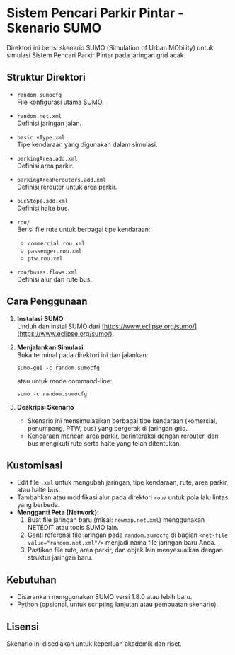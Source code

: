 # Sistem Pencari Parkir Pintar - Skenario SUMO

Direktori ini berisi skenario SUMO (Simulation of Urban MObility) untuk simulasi Sistem Pencari Parkir Pintar pada jaringan grid acak.

## Struktur Direktori

- `random.sumocfg`  
  File konfigurasi utama SUMO.

- `random.net.xml`  
  Definisi jaringan jalan.

- `basic.vType.xml`  
  Tipe kendaraan yang digunakan dalam simulasi.

- `parkingArea.add.xml`  
  Definisi area parkir.

- `parkingAreaRerouters.add.xml`  
  Definisi rerouter untuk area parkir.

- `busStops.add.xml`  
  Definisi halte bus.

- `rou/`  
  Berisi file rute untuk berbagai tipe kendaraan:
  - `commercial.rou.xml`
  - `passenger.rou.xml`
  - `ptw.rou.xml`

- `rou/buses.flows.xml`  
  Definisi alur dan rute bus.

## Cara Penggunaan

1. **Instalasi SUMO**  
   Unduh dan instal SUMO dari [https://www.eclipse.org/sumo/](https://www.eclipse.org/sumo/).

2. **Menjalankan Simulasi**  
   Buka terminal pada direktori ini dan jalankan:
   ```
   sumo-gui -c random.sumocfg
   ```
   atau untuk mode command-line:
   ```
   sumo -c random.sumocfg
   ```

3. **Deskripsi Skenario**  
   - Skenario ini mensimulasikan berbagai tipe kendaraan (komersial, penumpang, PTW, bus) yang bergerak di jaringan grid.
   - Kendaraan mencari area parkir, berinteraksi dengan rerouter, dan bus mengikuti rute serta halte yang telah ditentukan.

## Kustomisasi

- Edit file `.xml` untuk mengubah jaringan, tipe kendaraan, rute, area parkir, atau halte bus.
- Tambahkan atau modifikasi alur pada direktori `rou/` untuk pola lalu lintas yang berbeda.
- **Mengganti Peta (Network):**
  1. Buat file jaringan baru (misal: `newmap.net.xml`) menggunakan NETEDIT atau tools SUMO lain.
  2. Ganti referensi file jaringan pada `random.sumocfg` di bagian `<net-file value="random.net.xml"/>` menjadi nama file jaringan baru Anda.
  3. Pastikan file rute, area parkir, dan objek lain menyesuaikan dengan struktur jaringan baru.

## Kebutuhan

- Disarankan menggunakan SUMO versi 1.8.0 atau lebih baru.
- Python (opsional, untuk scripting lanjutan atau pembuatan skenario).

## Lisensi

Skenario ini disediakan untuk keperluan akademik dan riset.
